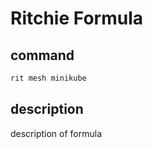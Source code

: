 # Ritchie Formula

## command

```bash
rit mesh minikube
```

## description

description of formula
